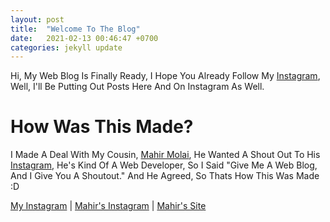 ```yaml
---
layout: post
title:  "Welcome To The Blog"
date:   2021-02-13 00:46:47 +0700
categories: jekyll update
---
```

Hi, My Web Blog Is Finally Ready, I Hope You Already Follow My [Instagram](https://www.instagram.com/blog_with_khadeeja/),
Well, I'll Be Putting Out Posts Here And On Instagram As Well.

# How Was This Made?
I Made A Deal With My Cousin, [Mahir Molai](https://mtgsquad-dev.com/), He Wanted A Shout Out To His [Instagram](https://instagram.com/mtgsquad.dev/), He's Kind Of A Web Developer,
So I Said "Give Me A Web Blog, And I Give You A Shoutout." And He Agreed, So Thats How This Was Made :D

[My Instagram](https://www.instagram.com/blog_with_khadeeja/) | [Mahir's Instagram](https://instagram.com/mtgsquad.dev/) | [Mahir's Site](https://mtgsquad-dev.com/)
